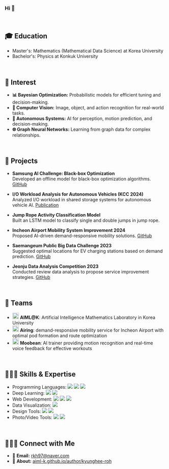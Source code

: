 ### Hi 👋

</br>

## 🎓 Education
- Master's: Mathematics (Mathematical Data Science) at Korea University 
- Bachelor's: Physics at Konkuk University

</br>

## 🌳 Interest

- **📊 Bayesian Optimization:** Probabilistic models for efficient tuning and decision-making.  
- **📱 Computer Vision:** Image, object, and action recognition for real-world tasks.  
- **🚗 Autonomous Systems:** AI for perception, motion prediction, and decision-making.  
- **🌐 Graph Neural Networks:** Learning from graph data for complex relationships.


</br>

## 🚀 **Projects**

- **Samsung AI Challenge: Black-box Optimization**  
  Developed an offline model for black-box optimization algorithms. [GitHub](https://github.com/kyungheee/2024-Samsung-AI-Challenge-Black-box-Optimization)

- **I/O Workload Analysis for Autonomous Vehicles (KCC 2024)**  
  Analyzed I/O workload in shared storage systems for autonomous vehicle AI. [Publication](https://aiml-k.github.io/publication/2024kcc-roh-kim-lee-lee-jin-lee/)

- **Jump Rope Activity Classification Model**  
  Built an LSTM model to classify single and double jumps in jump rope.

- **Incheon Airport Mobility System Improvement 2024**  
  Proposed AI-driven demand-responsive mobility solutions. [GitHub](https://github.com/kyungheee/2024-Incheon-International-Airport-MaaS-Project)

- **Saemangeum Public Big Data Challenge 2023**  
  Suggested optimal locations for EV charging stations based on demand prediction. [GitHub](https://github.com/kyungheee/2023_Saemangeum_Data_Analysis_Competition)

- **Jeonju Data Analysis Competition 2023**  
  Conducted review data analysis to propose service improvement strategies. [GitHub](https://github.com/kyungheee/2023_Jeonju_Data_Analysis_Competition)

</br>

## 👥 **Teams**
- [<img src="https://avatars.githubusercontent.com/u/63897625?s=200&v=4" width="20"/>](https://github.com/airing-ku) **AIML@K**: Artificial Intelligence Mathematics Laboratory in Korea University
- [<img src="https://avatars.githubusercontent.com/u/186797904?s=200&v=4" width="20"/>](https://github.com/airing-ku) **Airing**: demand-responsive mobility service for Incheon Airport with optimal pod formation and route optimization
- [<img src="https://avatars.githubusercontent.com/u/194212824?s=200&v=4" width="20"/>](https://github.com/moobean) **Moobean**: AI trainer providing motion recognition and real-time voice feedback for effective workouts 

</br>

## 👩🏻‍💻 Skills & Expertise
- Programming Languages: <img src="https://img.shields.io/badge/Python-3776AB?style=plastic&logo=Python&logoColor=white"/> <img src="https://img.shields.io/badge/C-36454F?style=plastic&logo=C&logoColor=white"/>  <img src="https://img.shields.io/badge/SQL-006400?style=plastic&logo=MySQL&logoColor=white"/>
- Deep Learning: <img src="https://img.shields.io/badge/PyTorch-DD0700?style=plastic&logo=pytorch&logoColor=white"/> <img src="https://img.shields.io/badge/TensorFlow-FF6F00?style=plastic&logo=tensorflow&logoColor=white"/>
- Web Development: <img src="https://img.shields.io/badge/HTML5-E34F26?style=plastic&logo=HTML5&logoColor=white"/> <img src="https://img.shields.io/badge/CSS3-1572B6?style=plastic&logo=CSS3&logoColor=white"/> <img src="https://img.shields.io/badge/JavaScript-F7DF1E?style=plastic&logo=JavaScript&logoColor=black"/>
- Data Visualization: <img src="https://img.shields.io/badge/Tableau-004088?style=plastic&logo=Tableau&logoColor=white"/>
- Design Tools: <img src="https://img.shields.io/badge/Figma-F24E1E?style=plastic&logo=Figma&logoColor=white"/> <img src="https://img.shields.io/badge/Blender-E87D0D?style=plastic&logo=Blender&logoColor=white"/>
- Photo/Video Tools: <img src="https://img.shields.io/badge/Lightroom_Classic-0A3D62?style=plastic&logo=adobe-lightroom&logoColor=white"/> <img src="https://img.shields.io/badge/Premiere_Pro-4B0082?style=plastic&logo=adobe-premiere-pro&logoColor=white"/>

</br>

## 🙋🏻‍♀️ Connect with Me
- 💌 **Email:** [rkh97@naver.com](mailto:rkh97@naver.com)  
- 🔗 **About:** [aiml-k.github.io/author/kyunghee-roh](https://aiml-k.github.io/author/kyunghee-roh/)


</br>
<!--
**kyungheee/kyungheee** is a ✨ _special_ ✨ repository because its `README.md` (this file) appears on your GitHub profile.

Here are some ideas to get you started:

- 🔭 I’m currently working on ...
- 🌱 I’m currently learning ...
- 👯 I’m looking to collaborate on ...
- 🤔 I’m looking for help with ...
- 💬 Ask me about ...
- 📫 How to reach me: ...
- 😄 Pronouns: ...
- ⚡ Fun fact: ...
-->
